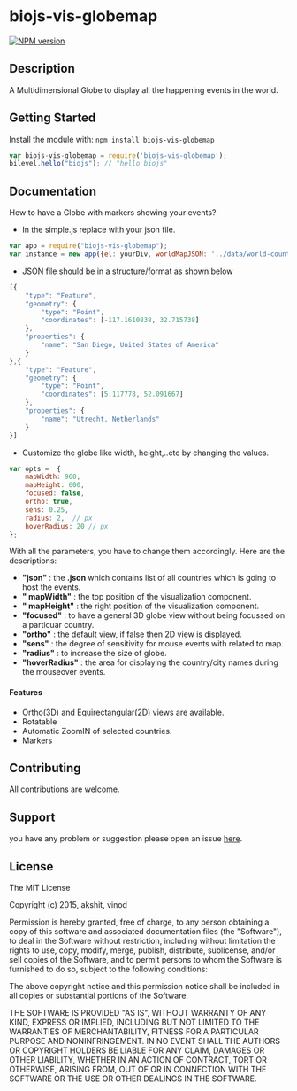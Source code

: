 # biojs-vis-globemap

[![NPM version](http://img.shields.io/npm/v/biojs-vis-globemap.svg)](https://www.npmjs.org/package/biojs-vis-globemap) 

> 

## Description
A Multidimensional Globe to display all the happening events in the world.

## Getting Started
Install the module with: `npm install biojs-vis-globemap`
```javascript
var biojs-vis-globemap = require('biojs-vis-globemap');
bilevel.hello("biojs"); // "hello biojs"
```
## Documentation
How to have a Globe with markers showing your events?
- In the simple.js replace with your json file.
```javascript
var app = require("biojs-vis-globemap");
var instance = new app({el: yourDiv, worldMapJSON: '../data/world-countries.json', markerJSON: "../data/markerEvents.json"});
```
- JSON file should be in a structure/format as shown below
```javascript
[{
    "type": "Feature",
    "geometry": {
        "type": "Point",
        "coordinates": [-117.1610838, 32.715738]
    },
    "properties": {
        "name": "San Diego, United States of America"
    }
},{
    "type": "Feature",
    "geometry": {
        "type": "Point",
        "coordinates": [5.117778, 52.091667]
    },
    "properties": {
        "name": "Utrecht, Netherlands"
    }
}]
```
- Customize the globe like width, height,..etc by changing the values.
```javascript
var opts =  {
    mapWidth: 960,
    mapHeight: 600,
    focused: false,
    ortho: true, 
    sens: 0.25,
    radius: 2,  // px
    hoverRadius: 20 // px
};

```

With all the parameters, you have to change them accordingly. Here are the descriptions:
- **"json"** : the **.json** which contains list of all countries which is going to host the events.
- **" mapWidth"** : the top position of the visualization component.
- **" mapHeight"** : the right position of the visualization component.
- **"focused"** : to have a general 3D globe view without being focussed on a particuar country.
- **"ortho"** : the default view, if false then 2D view is displayed.
- **"sens"** : the degree of sensitivity for mouse events with related to map.
- **"radius"** : to increase the size of globe.
- **"hoverRadius"** : the area for displaying the country/city names during the mouseover events.

#### Features
- Ortho(3D) and Equirectangular(2D) views are available.
- Rotatable
- Automatic ZoomIN of selected countries.
- Markers

## Contributing

All contributions are welcome.

## Support

 you have any problem or suggestion please open an issue [here](https://github.com/Akshit-/biojs-vis-globemap/issues).

## License 

The MIT License

Copyright (c) 2015, akshit, vinod

Permission is hereby granted, free of charge, to any person
obtaining a copy of this software and associated documentation
files (the "Software"), to deal in the Software without
restriction, including without limitation the rights to use,
copy, modify, merge, publish, distribute, sublicense, and/or sell
copies of the Software, and to permit persons to whom the
Software is furnished to do so, subject to the following
conditions:

The above copyright notice and this permission notice shall be
included in all copies or substantial portions of the Software.

THE SOFTWARE IS PROVIDED "AS IS", WITHOUT WARRANTY OF ANY KIND,
EXPRESS OR IMPLIED, INCLUDING BUT NOT LIMITED TO THE WARRANTIES
OF MERCHANTABILITY, FITNESS FOR A PARTICULAR PURPOSE AND
NONINFRINGEMENT. IN NO EVENT SHALL THE AUTHORS OR COPYRIGHT
HOLDERS BE LIABLE FOR ANY CLAIM, DAMAGES OR OTHER LIABILITY,
WHETHER IN AN ACTION OF CONTRACT, TORT OR OTHERWISE, ARISING
FROM, OUT OF OR IN CONNECTION WITH THE SOFTWARE OR THE USE OR
OTHER DEALINGS IN THE SOFTWARE.
